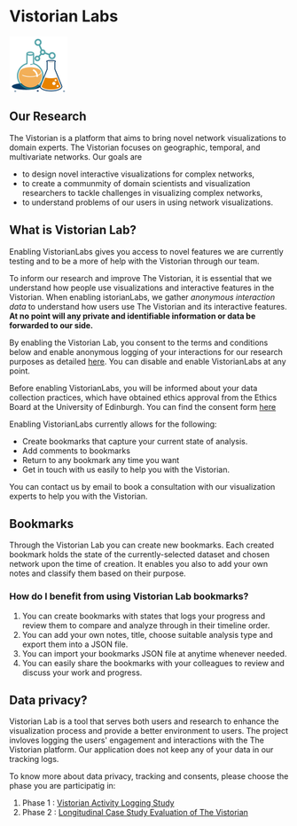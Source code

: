 # Vistorian Labs

![image](assets/Images/VistorianLabLogo.png)

## Our Research

The Vistorian is a platform that aims to bring novel network visualizations to domain experts. The Vistorian focuses on geographic, temporal, and multivariate networks. Our goals are
* to design novel interactive visualizations for complex networks, 
* to create a communmity of domain scientists and visualization researchers to tackle challenges in visualizing complex networks,
* to understand problems of our users in using network visualizations. 


## What is Vistorian Lab?

Enabling VistorianLabs gives you access to novel features we are currently testing and to be a more of help with the Vistorian through our team. 

To inform our research and improve The Vistorian, it is essential that we understand how people use visualizations and interactive features in the Vistorian. When enabling istorianLabs, we gather _anonymous interaction data_ to understand how users use The Vistorian and its interactive features. **At no point will any private and identifiable information or data be forwarded to our side.**

By enabling the Vistorian Lab, you consent to the terms and conditions below and enable anonymous logging of your interactions for our research purposes as detailed [here](/datacollection.html). You can disable and enable VistorianLabs at any point.

Before enabling VistorianLabs, you will be informed about your data collection practices, which have obtained ethics approval from the Ethics Board at the University of Edinburgh. You can find the consent form [here](studyPhase1_activityLogging.html)

Enabling VistorianLabs currently allows for the following:
* Create bookmarks that capture your current state of analysis. 
* Add comments to bookmarks
* Return to any bookmark any time you want 
* Get in touch with us easily to help you with the Vistorian.

You can contact us by email to book a consultation with our visualization experts to help you with the Vistorian.

## Bookmarks

Through the Vistorian Lab you can create new bookmarks. Each created bookmark holds the state of the currently-selected dataset and chosen network upon the time of creation. It enables you also to add your own notes and classify them based on their purpose. 

### How do I benefit from using Vistorian Lab bookmarks?
1. You can create bookmarks with states that logs your progress and review them to compare and analyze through in their timeline order.
2. You can add your own notes, title, choose suitable analysis type and export them into a JSON file. 
3. You can import your bookmarks JSON file at anytime whenever needed.
4. You can easily share the bookmarks with your colleagues to review and discuss your work and progress. 


## Data privacy?
Vistorian Lab is a tool that serves both users and research to enhance the visualization process and provide a better environment to users. The project invloves logging the users' engagement and interactions with the The Vistorian platform. Our application does not keep any of your data in our tracking logs. 

To know more about data privacy, tracking and consents, please choose the phase you are participatig in:
1. Phase 1 :  <a href="https://vistorian.github.io/studyPhase1_activityLogging.html">Vistorian Activity Logging Study</a> 
2. Phase 2 :  <a href="https://vistorian.github.io/studyPhase2_LongitudinalCaseStudy.html">Longitudinal Case Study Evaluation of The Vistorian</a> 
